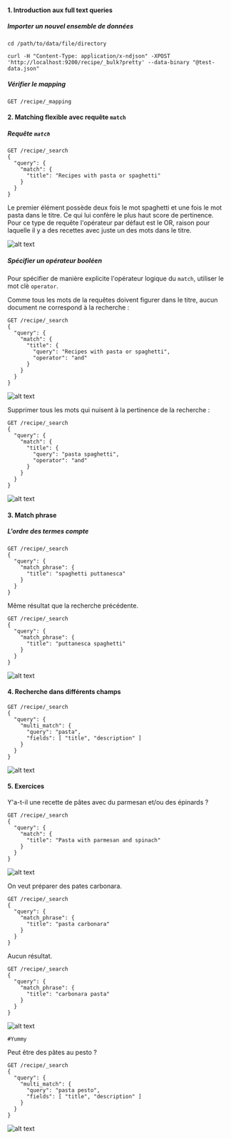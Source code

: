 #### 1. Introduction aux full text queries

##### Importer un nouvel ensemble de données

```shell
cd /path/to/data/file/directory
```

```shell
curl -H "Content-Type: application/x-ndjson" -XPOST 'http://localhost:9200/recipe/_bulk?pretty' --data-binary "@test-data.json"
```

##### Vérifier le mapping

```
GET /recipe/_mapping
```

#### 2. Matching flexible avec requête `match`

##### Requête `match`

```
GET /recipe/_search
{
  "query": {
    "match": {
      "title": "Recipes with pasta or spaghetti"
    }
  }
}
```

Le premier élément possède deux fois le mot spaghetti et une fois le mot pasta dans le titre. Ce qui lui confère le plus haut score de pertinence.<br/>
Pour ce type de requête l'opérateur par défaut est le OR, raison pour laquelle il y a des recettes avec juste un des mots dans le titre.

![alt text](https://i.ibb.co/GMpFt3L/077-Screenshot-2021-03-17-Elastic-Kibana.png "Learning Elasticsearch")

##### Spécifier un opérateur booléen

Pour spécifier de manière explicite l'opérateur logique du `match`, utiliser le mot clè `operator`.

Comme tous les mots de la requêtes doivent figurer dans le titre, aucun document ne correspond à la recherche :

```
GET /recipe/_search
{
  "query": {
    "match": {
      "title": {
        "query": "Recipes with pasta or spaghetti",
        "operator": "and"
      }
    }
  }
}
```

![alt text](https://i.ibb.co/3z0Sxqp/078-Screenshot-2021-03-17-Elastic-Kibana.png "Learning Elasticsearch")

Supprimer tous les mots qui nuisent à la pertinence de la recherche : 

```
GET /recipe/_search
{
  "query": {
    "match": {
      "title": {
        "query": "pasta spaghetti",
        "operator": "and"
      }
    }
  }
}
```

![alt text](https://i.ibb.co/2Zqn2Yw/080-Screenshot-2021-03-17-Elastic-Kibana.png "Learning Elasticsearch")

#### 3. Match phrase

##### L'ordre des termes compte

```
GET /recipe/_search
{
  "query": {
    "match_phrase": {
      "title": "spaghetti puttanesca"
    }
  }
}
```

Même résultat que la recherche précédente.

```
GET /recipe/_search
{
  "query": {
    "match_phrase": {
      "title": "puttanesca spaghetti"
    }
  }
}
```

![alt text](https://i.ibb.co/wQbf2zG/081-Screenshot-2021-03-17-Elastic-Kibana.png "Learning Elasticsearch")

#### 4. Recherche dans différents champs

```
GET /recipe/_search
{
  "query": {
    "multi_match": {
      "query": "pasta",
      "fields": [ "title", "description" ]
    }
  }
}
```

![alt text](https://i.ibb.co/VSQ7kVV/082-Screenshot-2021-03-17-Elastic-Kibana.png "Learning Elasticsearch")

#### 5. Exercices

Y'a-t-il une recette de pâtes avec du parmesan et/ou des épinards ?

```
GET /recipe/_search
{
  "query": {
    "match": {
      "title": "Pasta with parmesan and spinach"
    }
  }
}
```

![alt text](https://i.ibb.co/2y2VnZT/083-Screenshot-2021-03-17-Elastic-Kibana.png "Learning Elasticsearch")

On veut préparer des pates carbonara.

```
GET /recipe/_search
{
  "query": {
    "match_phrase": {
      "title": "pasta carbonara"
    }
  }
}
```
Aucun résultat.

```
GET /recipe/_search
{
  "query": {
    "match_phrase": {
      "title": "carbonara pasta"
    }
  }
}
```

![alt text](https://i.ibb.co/mh6ZHc4/084-Screenshot-2021-03-17-Elastic-Kibana.png "Learning Elasticsearch")

`#Yummy`

Peut être des pâtes au pesto ?

```
GET /recipe/_search
{
  "query": {
    "multi_match": {
      "query": "pasta pesto",
      "fields": [ "title", "description" ]
    }
  }
}
```

![alt text](https://i.ibb.co/8r66JT0/085-Screenshot-2021-03-17-Elastic-Kibana.png "Learning Elasticsearch")
